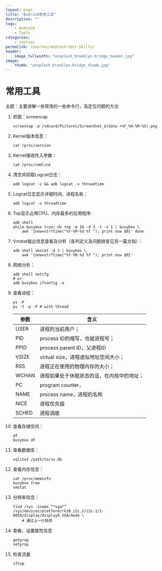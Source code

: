 ```yaml
---
layout: page
title: "Andriod常用工具"
description: ""
tags: 
    - Android
    - Tools
categories:
    - courses
permalink: /courses/android-test-skills/
header:
    image_fullwidth: "unsplash_brooklyn-bridge_header.jpg"
image:
    thumb: "unsplash_brooklyn-bridge_thumb.jpg"
---
```


# 常用工具

主题：主要讲解一些常用的一些命令行，及定位问题的方法

1.  抓图：screencap

        screencap -p /sdcard/Pictures/ScreenShot_$(date +%F_%H-%M-%S).png

2.  Kernel版本信息：

        cat /proc/version

3.  Kernel接收传入参数：
    
        cat /proc/cmdline

4.  清空并抓取Logcat日志：

        adb logcat -c && adb logcat -v threadtime

5.  Logcat日志显示详细时间、进程名称：

        adb logcat -v threadtime

6.  Top显示占用CPU、内存最多的应用程序:

        adb shell
        while busybox true; do top -m 10 -d 3 -t -n 1 | busybox \
            awk '{now=strftime("%Y-%M-%d %T "); print now $0}' done

7.  Vmstat输出信息查看及分析（各列定义及问题排查见另一篇文档）：

        adb shell vmstat -d 3 | busybox \
            awk '{now=strftime("%Y-%M-%d %T "); print now $0}'

8.  网络分析：

        adb shell netcfg
        # or
        adb busybox ifconfig -a
        
9.  查看进程：

        ps -P
        ps -t -p -P # with thread

	| 参数 | 含义 |
    |--------|--------|
    |USER  | 进程的当前用户；|
    |PID   | process ID的缩写，也就进程号；|
    |PPID  | process parent ID，父进程ID|
    |VSIZE | virtual size，进程虚拟地址空间大小；|
    |RSS   | 进程正在使用的物理内存的大小；|
    |WCHAN | 进程如果处于休眠状态的话，在内核中的地址；|
    |PC    | program counter，|
    |NAME  | process name，进程的名称|
    |NICE  | 进程优先级|
    |SCHED | 进程调度|

10.	查看存储空间：

      	df
      	busybox df

11.	查看数据库：

		sqlite3 /path/to/xx.db

12.	查看内存信息：

        cat /proc/meminfo
        busybox free
        vmstat

13.	分辨率信息：

        find /sys -iname “*vga*”
        /sys/devices/platform/rk30_i2c.2/i2c-2/2-0050/display/display0.VGA/mode \
            # 通过上一行获得

14.	查看、设置属性信息

        getprop
        setprop

15. 检查流量

        iftop
